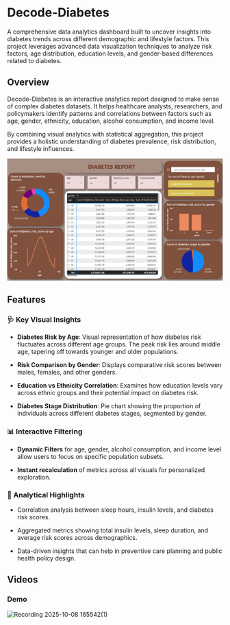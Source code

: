 # Decode-Diabetes

A comprehensive data analytics dashboard built to uncover insights into diabetes trends across different demographic and lifestyle factors. This project leverages advanced data visualization techniques to analyze risk factors, age distribution, education levels, and gender-based differences related to diabetes.

## Overview
Decode-Diabetes is an interactive analytics report designed to make sense of complex diabetes datasets. It helps healthcare analysts, researchers, and policymakers identify patterns and correlations between factors such as age, gender, ethnicity, education, alcohol consumption, and income level.

By combining visual analytics with statistical aggregation, this project provides a holistic understanding of diabetes prevalence, risk distribution, and lifestyle influences.

<img src="dashboard.png"/>

## Features

### 🩺 Key Visual Insights
- **Diabetes Risk by Age**: Visual representation of how diabetes risk fluctuates across different age groups. The peak risk lies around middle age, tapering off towards younger and older populations.

- **Risk Comparison by Gender**: Displays comparative risk scores between males, females, and other genders.

- **Education vs Ethnicity Correlation**: Examines how education levels vary across ethnic groups and their potential impact on diabetes risk.

- **Diabetes Stage Distribution**: Pie chart showing the proportion of individuals across different diabetes stages, segmented by gender.

### 📊 Interactive Filtering
- **Dynamic Filters** for age, gender, alcohol consumption, and income level allow users to focus on specific population subsets.

- **Instant recalculation** of metrics across all visuals for personalized exploration.

### 🧠 Analytical Highlights
- Correlation analysis between sleep hours, insulin levels, and diabetes risk scores.

- Aggregated metrics showing total insulin levels, sleep duration, and average risk scores across demographics.

- Data-driven insights that can help in preventive care planning and public health policy design.

## Videos
### Demo
![Recording 2025-10-08 165542(1)](https://github.com/user-attachments/assets/fd0542e7-a1de-455c-8752-04da23135070)
